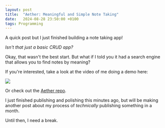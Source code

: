 ```yaml
---
layout: post
title:  "Aether: Meaningful and Simple Note Taking"
date:   2024-08-28 23:50:00 +0100
tags: Programming
---
```


A quick post but I just finished building a note taking app!

_Isn't that just a basic CRUD app?_

Okay, that wasn't the best start. But what if I told you it had a search engine that allows you to find notes by meaning?

If you're interested, take a look at the video of me doing a demo here:

[![](https://markdown-videos-api.jorgenkh.no/youtube/8I0-3iJdEE4)](https://youtu.be/8I0-3iJdEE4)

Or check out the [Aether repo](https://github.com/LyndonFan/Aether).

I just finished publishing and polishing this minutes ago, but will be making another post about my process of _technically_ publishing something in a month.

Until then, I need a break.
